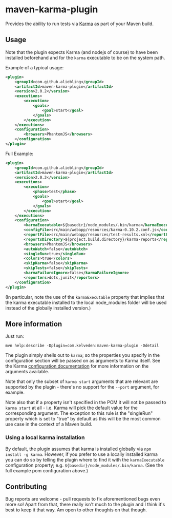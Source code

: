 # maven-karma-plugin

Provides the ability to run tests via [Karma](http://karma-runner.github.com/) as part of your Maven build.

## Usage

Note that the plugin expects Karma (and nodejs of course) to have been installed beforehand and for the `karma`
executable to be on the system path.

Example of a typical usage:

```xml
<plugin>
    <groupId>com.github.aliebling</groupId>
    <artifactId>maven-karma-plugin</artifactId>
    <version>2.0.2</version>
    <executions>
        <execution>
            <goals>
                <goal>start</goal>
            </goals>
        </execution>
    </executions>
    <configuration>
        <browsers>PhantomJS</browsers>
    </configuration>
</plugin>
```

Full Example:

```xml
<plugin>
    <groupId>com.github.aliebling</groupId>
    <artifactId>maven-karma-plugin</artifactId>
    <version>2.0.2</version>
    <executions>
        <execution>
            <phase>test</phase>
            <goals>
                <goal>start</goal>
            </goals>
        </execution>
    </executions>
    <configuration>
        <karmaExecutable>${basedir}/node_modules/.bin/karma</karmaExecutable>        
        <configFile>src/main/webapp/resources/karma-0.10.2.conf.js</configFile>
        <reportFile>src/main/webapp/resources/test-results.xml</reportFile>
        <reportsDirectory>${project.build.directory}/karma-reports</reportsDirectory>
        <browsers>PhantomJS</browsers>
        <autoWatch>false</autoWatch>
        <singleRun>true</singleRun>
        <colors>true</colors>
        <skipKarma>false</skipKarma>
        <skipTests>false</skipTests>
        <karmaFailureIgnore>false</karmaFailureIgnore>
        <reporters>dots,junit</reporters>
    </configuration>
</plugin>
```

(In particular, note the use of the `karmaExecutable` property that implies that the karma executable installed to the local node_modules folder will be used instead of the globally installed version.)

## More information

Just run:

    mvn help:describe -Dplugin=com.kelveden:maven-karma-plugin -Ddetail

The plugin simply shells out to `karma`; so the properties you specify in the configuration section will
be passed on as arguments to Karma itself. See the Karma
[configuration documentation](http://karma-runner.github.com/0.8/config/configuration-file.html) for more
information on the arguments available.

Note that only the subset of `karma start` arguments that are relevant are supported by the plugin - there's no
support for the `--port` argument, for example.

Note also that if a property isn't specified in the POM it will not be passed to `karma start` at all - i.e. Karma will
pick the default value for the corresponding argument. The exception to this rule is the "singleRun" property which is
set to "true" by default as this will be the most common use case in the context of a Maven build.

### Using a local karma installation

By default, the plugin assumes that karma is installed globally via `npm install -g karma`. However, if you prefer to use a locally installed karma you can do so by telling the plugin where to find it with the `karmaExecutable` configuration property; e.g. `${basedir}/node_modules/.bin/karma`. (See the full example pom configuration above.)

## Contributing

Bug reports are welcome - pull requests to fix aforementioned bugs even more so! Apart from that,
there really isn't much to the plugin and I think it's best to keep it that way. Am open to other thoughts on that though.
